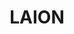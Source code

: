 ---
git: https://github.com/LAION-AI
logohandle: laionai
sort: laion
title: LAION
website: https://laion.ai/
---